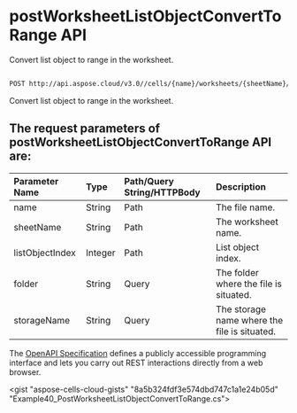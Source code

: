 # **postWorksheetListObjectConvertToRange API**

Convert list object to range in the worksheet. 

```bash

POST http://api.aspose.cloud/v3.0//cells/{name}/worksheets/{sheetName}/listobjects/{listObjectIndex}/ConvertToRange

```
Convert list object to range in the worksheet.

## The request parameters of **postWorksheetListObjectConvertToRange** API are: 

| Parameter Name | Type | Path/Query String/HTTPBody | Description | 
| :- | :- | :- |:- | 
|name|String|Path|The file name.|
|sheetName|String|Path|The worksheet name.|
|listObjectIndex|Integer|Path|List object index.|
|folder|String|Query|The folder where the file is situated.|
|storageName|String|Query|The storage name where the file is situated.|


The [OpenAPI Specification](https://reference.aspose.cloud/cells/#/ListObjectsController/PostWorksheetListObjectConvertToRange) defines a publicly accessible programming interface and lets you carry out REST interactions directly from a web browser.

<gist "aspose-cells-cloud-gists" "8a5b324fdf3e574dbd747c1a1e24b05d" "Example40_PostWorksheetListObjectConvertToRange.cs">

